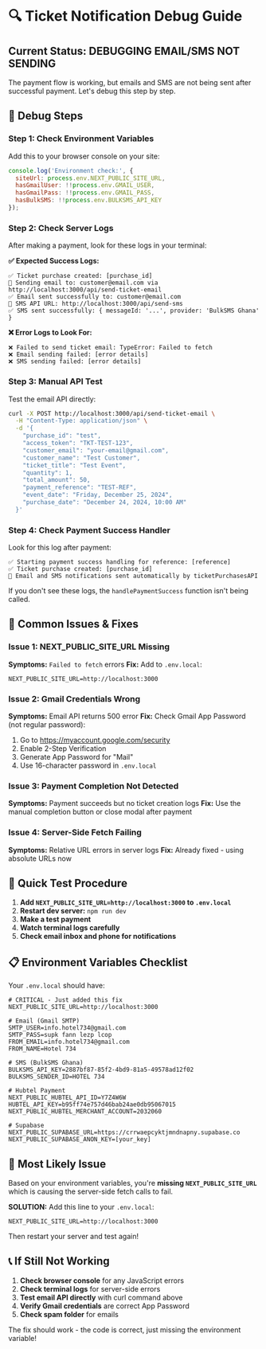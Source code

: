 # 🔍 Ticket Notification Debug Guide

## Current Status: DEBUGGING EMAIL/SMS NOT SENDING

The payment flow is working, but emails and SMS are not being sent after successful payment. Let's debug this step by step.

## 🧪 Debug Steps

### **Step 1: Check Environment Variables**

Add this to your browser console on your site:
```javascript
console.log('Environment check:', {
  siteUrl: process.env.NEXT_PUBLIC_SITE_URL,
  hasGmailUser: !!process.env.GMAIL_USER,
  hasGmailPass: !!process.env.GMAIL_PASS,
  hasBulkSMS: !!process.env.BULKSMS_API_KEY
});
```

### **Step 2: Check Server Logs**

After making a payment, look for these logs in your terminal:

**✅ Expected Success Logs:**
```
✅ Ticket purchase created: [purchase_id]
📧 Sending email to: customer@email.com via http://localhost:3000/api/send-ticket-email
✅ Email sent successfully to: customer@email.com
📱 SMS API URL: http://localhost:3000/api/send-sms
✅ SMS sent successfully: { messageId: '...', provider: 'BulkSMS Ghana' }
```

**❌ Error Logs to Look For:**
```
❌ Failed to send ticket email: TypeError: Failed to fetch
❌ Email sending failed: [error details]
❌ SMS sending failed: [error details]
```

### **Step 3: Manual API Test**

Test the email API directly:
```bash
curl -X POST http://localhost:3000/api/send-ticket-email \
  -H "Content-Type: application/json" \
  -d '{
    "purchase_id": "test",
    "access_token": "TKT-TEST-123",
    "customer_email": "your-email@gmail.com",
    "customer_name": "Test Customer",
    "ticket_title": "Test Event",
    "quantity": 1,
    "total_amount": 50,
    "payment_reference": "TEST-REF",
    "event_date": "Friday, December 25, 2024",
    "purchase_date": "December 24, 2024, 10:00 AM"
  }'
```

### **Step 4: Check Payment Success Handler**

Look for this log after payment:
```
✅ Starting payment success handling for reference: [reference]
✅ Ticket purchase created: [purchase_id]
📧 Email and SMS notifications sent automatically by ticketPurchasesAPI
```

If you don't see these logs, the `handlePaymentSuccess` function isn't being called.

## 🔧 Common Issues & Fixes

### **Issue 1: NEXT_PUBLIC_SITE_URL Missing**
**Symptoms:** `Failed to fetch` errors
**Fix:** Add to `.env.local`:
```env
NEXT_PUBLIC_SITE_URL=http://localhost:3000
```

### **Issue 2: Gmail Credentials Wrong**
**Symptoms:** Email API returns 500 error
**Fix:** Check Gmail App Password (not regular password):
1. Go to https://myaccount.google.com/security
2. Enable 2-Step Verification
3. Generate App Password for "Mail"
4. Use 16-character password in `.env.local`

### **Issue 3: Payment Completion Not Detected**
**Symptoms:** Payment succeeds but no ticket creation logs
**Fix:** Use the manual completion button or close modal after payment

### **Issue 4: Server-Side Fetch Failing**
**Symptoms:** Relative URL errors in server logs
**Fix:** Already fixed - using absolute URLs now

## 🎯 Quick Test Procedure

1. **Add `NEXT_PUBLIC_SITE_URL=http://localhost:3000` to `.env.local`**
2. **Restart dev server:** `npm run dev`
3. **Make a test payment**
4. **Watch terminal logs carefully**
5. **Check email inbox and phone for notifications**

## 📋 Environment Variables Checklist

Your `.env.local` should have:
```env
# CRITICAL - Just added this fix
NEXT_PUBLIC_SITE_URL=http://localhost:3000

# Email (Gmail SMTP)
SMTP_USER=info.hotel734@gmail.com
SMTP_PASS=supk fann lezp lcop
FROM_EMAIL=info.hotel734@gmail.com
FROM_NAME=Hotel 734

# SMS (BulkSMS Ghana)
BULKSMS_API_KEY=2887bf87-85f2-4bd9-81a5-49578ad12f02
BULKSMS_SENDER_ID=HOTEL 734

# Hubtel Payment
NEXT_PUBLIC_HUBTEL_API_ID=Y7Z4W6W
HUBTEL_API_KEY=b95ff74e757d46bab24ae0db95067015
NEXT_PUBLIC_HUBTEL_MERCHANT_ACCOUNT=2032060

# Supabase
NEXT_PUBLIC_SUPABASE_URL=https://crrwaepcyktjmndnapny.supabase.co
NEXT_PUBLIC_SUPABASE_ANON_KEY=[your_key]
```

## 🚨 Most Likely Issue

Based on your environment variables, you're **missing `NEXT_PUBLIC_SITE_URL`** which is causing the server-side fetch calls to fail.

**SOLUTION:** Add this line to your `.env.local`:
```env
NEXT_PUBLIC_SITE_URL=http://localhost:3000
```

Then restart your server and test again!

## 📞 If Still Not Working

1. **Check browser console** for any JavaScript errors
2. **Check terminal logs** for server-side errors
3. **Test email API directly** with curl command above
4. **Verify Gmail credentials** are correct App Password
5. **Check spam folder** for emails

The fix should work - the code is correct, just missing the environment variable!
